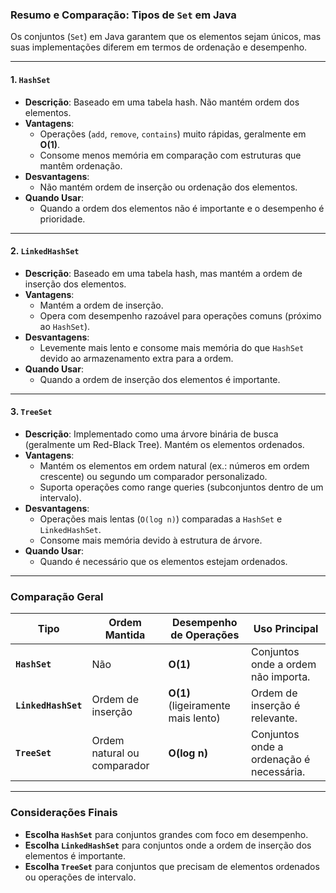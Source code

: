 ### Resumo e Comparação: Tipos de `Set` em Java

Os conjuntos (`Set`) em Java garantem que os elementos sejam únicos, mas suas implementações diferem em termos de ordenação e desempenho.

---

#### 1. **`HashSet`**
- **Descrição**: Baseado em uma tabela hash. Não mantém ordem dos elementos.
- **Vantagens**:
  - Operações (`add`, `remove`, `contains`) muito rápidas, geralmente em **O(1)**.
  - Consome menos memória em comparação com estruturas que mantêm ordenação.
- **Desvantagens**:
  - Não mantém ordem de inserção ou ordenação dos elementos.
- **Quando Usar**:
  - Quando a ordem dos elementos não é importante e o desempenho é prioridade.

---

#### 2. **`LinkedHashSet`**
- **Descrição**: Baseado em uma tabela hash, mas mantém a ordem de inserção dos elementos.
- **Vantagens**:
  - Mantém a ordem de inserção.
  - Opera com desempenho razoável para operações comuns (próximo ao `HashSet`).
- **Desvantagens**:
  - Levemente mais lento e consome mais memória do que `HashSet` devido ao armazenamento extra para a ordem.
- **Quando Usar**:
  - Quando a ordem de inserção dos elementos é importante.

---

#### 3. **`TreeSet`**
- **Descrição**: Implementado como uma árvore binária de busca (geralmente um Red-Black Tree). Mantém os elementos ordenados.
- **Vantagens**:
  - Mantém os elementos em ordem natural (ex.: números em ordem crescente) ou segundo um comparador personalizado.
  - Suporta operações como range queries (subconjuntos dentro de um intervalo).
- **Desvantagens**:
  - Operações mais lentas (`O(log n)`) comparadas a `HashSet` e `LinkedHashSet`.
  - Consome mais memória devido à estrutura de árvore.
- **Quando Usar**:
  - Quando é necessário que os elementos estejam ordenados.

---

### Comparação Geral

| Tipo          | Ordem Mantida           | Desempenho de Operações | Uso Principal                                       |
|---------------|-------------------------|--------------------------|----------------------------------------------------|
| **`HashSet`** | Não                     | **O(1)**                 | Conjuntos onde a ordem não importa.               |
| **`LinkedHashSet`** | Ordem de inserção        | **O(1)** (ligeiramente mais lento) | Ordem de inserção é relevante.                   |
| **`TreeSet`** | Ordem natural ou comparador | **O(log n)**             | Conjuntos onde a ordenação é necessária.          |

---

### Considerações Finais
- **Escolha `HashSet`** para conjuntos grandes com foco em desempenho.
- **Escolha `LinkedHashSet`** para conjuntos onde a ordem de inserção dos elementos é importante.
- **Escolha `TreeSet`** para conjuntos que precisam de elementos ordenados ou operações de intervalo.